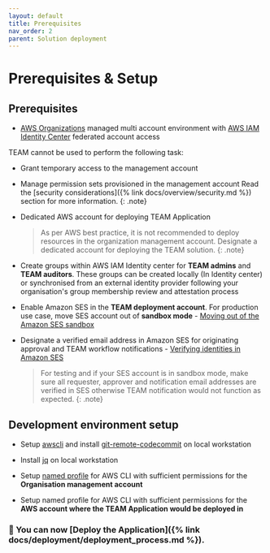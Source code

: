 ```yaml
---
layout: default
title: Prerequisites
nav_order: 2
parent: Solution deployment
---
```


# Prerequisites & Setup

## Prerequisites

- [AWS Organizations](https://aws.amazon.com/organizations/) managed multi account environment with [AWS IAM Identity Center](https://aws.amazon.com/iam/identity-center/) federated account access

TEAM cannot be used to perform the following task:
- Grant temporary access to the management account 
- Manage permission sets provisioned in the management account
Read the [security considerations]({% link docs/overview/security.md %}) section for more information.
{: .note}

- Dedicated AWS account for deploying TEAM Application
  > As per AWS best practice, it is not recommended to deploy resources in the organization management account. Designate a dedicated account for deploying the TEAM solution.
  {: .note}
- Create groups within AWS IAM Identity center for **TEAM admins** and **TEAM auditors**. These groups can be created locally (In Identity center) or synchronised from an external identity provider following your organisation's group membership review and attestation process   
-  Enable Amazon SES in the **TEAM deployment account**. For production use case, move SES account out of **sandbox mode**  - [Moving out of the Amazon SES sandbox](https://docs.aws.amazon.com/ses/latest/dg/request-production-access.html)
- Designate a verified email address in Amazon SES for originating approval and TEAM workflow notifications - [Verifying identities in Amazon SES](https://docs.aws.amazon.com/ses/latest/dg/verify-addresses-and-domains.html)
  > For testing and if your SES account is in sandbox mode, make sure all requester, approver and notification email addresses are verified in SES otherwise TEAM notification would not function as expected.
  {: .note}

## Development environment setup
- Setup [awscli](https://docs.aws.amazon.com/cli/latest/userguide/getting-started-install.html) and install [git-remote-codecommit](https://docs.aws.amazon.com/codecommit/latest/userguide/setting-up-git-remote-codecommit.html) on local workstation

- Install [jq](https://github.com/stedolan/jq/wiki/Installation) on local workstation

- Setup [named profile](https://docs.aws.amazon.com/cli/latest/userguide/cli-configure-profiles.html) for AWS CLI with sufficient permissions for the **Organisation management account**

- Setup named profile for AWS CLI with sufficient permissions for the **AWS account where the TEAM Application would be deployed in**

### 🚀 You can now [Deploy the Application]({% link docs/deployment/deployment_process.md %}).
